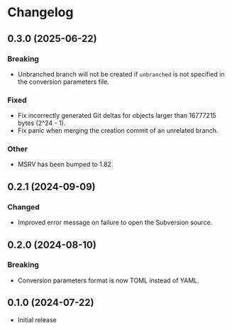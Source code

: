 # Changelog

## 0.3.0 (2025-06-22)

### Breaking

- Unbranched branch will not be created if `unbranched` is not specified in the
  conversion parameters file.

### Fixed

- Fix incorrectly generated Git deltas for objects larger than 16777215 bytes
  (2^24 - 1).
- Fix panic when merging the creation commit of an unrelated branch.

### Other

- MSRV has been bumped to 1.82.

## 0.2.1 (2024-09-09)

### Changed

- Improved error message on failure to open the Subversion source.

## 0.2.0 (2024-08-10)

### Breaking

- Conversion parameters format is now TOML instead of YAML.

## 0.1.0 (2024-07-22)

- Initial release
